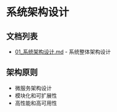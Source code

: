 # 系统架构设计

## 文档列表

- [01_系统架构设计.md](01_系统架构设计.md) - 系统整体架构设计

## 架构原则

- 微服务架构设计
- 模块化和可扩展性
- 高性能和高可用性

